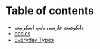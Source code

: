 # Table of contents

* [دایکومنت فارسی تایپ اسکریپت](README.md)
* [basics](basics.md)
* [Everyday Types](everyday-types.md)
